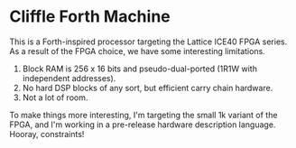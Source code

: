 Cliffle Forth Machine
=====================

This is a Forth-inspired processor targeting the Lattice ICE40 FPGA series. As a
result of the FPGA choice, we have some interesting limitations.

1. Block RAM is 256 x 16 bits and pseudo-dual-ported (1R1W with independent
   addresses).
2. No hard DSP blocks of any sort, but efficient carry chain hardware.
3. Not a lot of room.

To make things more interesting, I'm targeting the small 1k variant of the FPGA,
and I'm working in a pre-release hardware description language. Hooray,
constraints!

